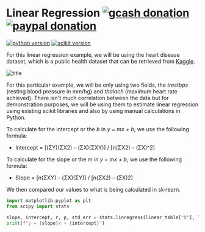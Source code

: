 # Linear Regression [![gcash donation][1]][2] [![paypal donation][3]][4]

[![python version][7]][8]  [![scikit version][11]][12] 

For this linear regression example, we will be using the heart disease dataset, which is a public health dataset that can be retrieved from [Kaggle](https://www.kaggle.com/datasets/johnsmith88/heart-disease-dataset).

 ![title](https://images.unsplash.com/photo-1628348070889-cb656235b4eb?ixlib=rb-1.2.1&ixid=MnwxMjA3fDB8MHxwaG90by1wYWdlfHx8fGVufDB8fHx8&auto=format&fit=crop&w=1170&q=80)
   
For this particular example, we will be only using two fields, the _trestbps_ (resting blood pressure in mm/hg) and _thalach_ (maximum heart rate achieved). There isn't much correlation between the data but for demonstration purposes, we will be using them to estimate linear regression using existing scikit libraries and also by using manual calculations in Python.

To calculate for the intercept or the _b_ in _y = mx + b_, we use the following formula:
* Intercept = [(ΣY)(ΣX2) – (ΣX)(ΣXY)] /  [n(ΣX2) – (ΣX)^2]

To calculate for the slope or the _m_ in _y = mx + b_, we use the following formula:
*  Slope = [n(ΣXY) – (ΣX)(ΣY)]  /  [n(ΣX2) – (ΣX)2]

We then compared our values to what is being calculated in sk-learn.

```python
import matplotlib.pyplot as plt
from scipy import stats

slope, intercept, r, p, std_err = stats.linregress(linear_table["X"], linear_table["Y"])
print(f"y = {slope}x + {intercept}")
```

[1]: https://img.shields.io/badge/donate-gcash-green
[2]: https://drive.google.com/file/d/1JeMx5_S7VBBT-3xO7mV9YOMfESeV3eKa/view

[3]: https://img.shields.io/badge/donate-paypal-blue
[4]: https://www.paypal.com/paypalme/mcabanlitph

[5]: https://img.shields.io/badge/license-GNUGPLv3-blue.svg
[6]: https://github.com/mcabanlit/heart-disease/blob/main/LICENSE.md

[7]: https://img.shields.io/badge/python-3.10-blue
[8]: https://www.python.org/

[9]: https://img.shields.io/badge/pywebio-1.6.1-dark
[10]: https://pywebio.readthedocs.io/en/latest/

[11]: https://img.shields.io/badge/scikit--learn-1.1.1-orange
[12]: https://scikit-learn.org

[13]: https://img.shields.io/badge/build-passing-green
[14]: https://heart-disease-pywebio.herokuapp.com/
